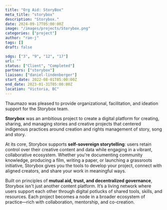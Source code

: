 ```yaml
---
title: "Org Aid: StoryBox"
meta_title: "storybox"
description: "Storybox."
date: 2024-09-17T05:00:00Z
image: "/images/projects/Storybox.png"
categories: ["project"]
author: "rae-j"
tags: []
draft: false

sdgs: ["3", "9", "12", "17"]
url: ""
status: ["Client", "Completed"]
partners: ["storybox"]
liaison: ["daniel-lindenberger"]
start_date: 2022-08-01T05:00:00Z
end_date: 2023-01-31T05:00:00Z
location: "Victoria, BC"
---
```


Thaumazo was pleased to provide organizational, facilitation, and ideation support for the Storybox team.

**Storybox** was an ambitious project to create a digital platform for creating, sharing, and managing stories and creative projects that centered indigenous practices around creation and rights management of story, song and story.

At its core, Storybox supports **self-sovereign storytelling**: users retain control over their creative content and data while engaging in a vibrant, collaborative ecosystem. Whether you're documenting community knowledge, producing a film, writing a paper, or launching a grassroots initiative, Storybox gives you the tools to develop your project, connect with aligned creators, and share your work in meaningful ways.

Built on principles of **mutual aid, trust, and decentralized governance**, Storybox isn't just another content platform. It’s a living network where users support each other through digital potlucks of shared tools, skills, and resources. Each project becomes a node in a broader ecosystem of practice—rich with collaboration, mentorship, and co-creation.
